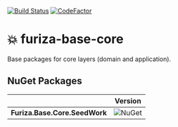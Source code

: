 [![Build Status](https://dev.azure.com/ivanborges/Furiza.Base/_apis/build/status/ivanborges.furiza-base-core)](https://dev.azure.com/ivanborges/Furiza.Base/_build/latest?definitionId=2)
[![CodeFactor](https://www.codefactor.io/repository/github/ivanborges/furiza-base-core/badge)](https://www.codefactor.io/repository/github/ivanborges/furiza-base-core)

# :boom: furiza-base-core
Base packages for core layers (domain and application).

## NuGet Packages
|   | Version |
|---|:-----:|
|**Furiza.Base.Core.SeedWork**|![NuGet](https://img.shields.io/nuget/v/Furiza.Base.Core.SeedWork.svg)| 
